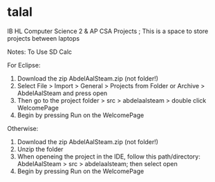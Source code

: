 # talal
IB HL Computer Science 2 & AP CSA Projects
; This is a space to store projects between laptops

Notes:
To Use SD Calc

For Eclipse:
  1. Download the zip AbdelAalSteam.zip (not folder!)
  2. Select File > Import > General > Projects from Folder or Archive > AbdelAalSteam and press open
  3. Then go to the project folder > src > abdelaalsteam > double click WelcomePage
  4. Begin by pressing Run on the WelcomePage

Otherwise:
  1. Download the zip AbdelAalSteam.zip (not folder!)
  2. Unzip the folder
  3. When openeing the project in the IDE, follow this path/directory: AbdelAalSteam > src > abdelaalsteam; then select open
  4. Begin by pressing Run on the WelcomePage
